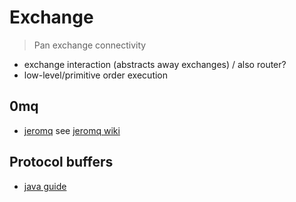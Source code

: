 # Exchange 

> Pan exchange connectivity

* exchange interaction (abstracts away exchanges) / also router?
* low-level/primitive order execution

## 0mq

* [jeromq](https://github.com/zeromq/jeromq) see [jeromq wiki](https://github.com/zeromq/jeromq/wiki)

## Protocol buffers

* [java guide](https://developers.google.com/protocol-buffers/docs/javatutorial)
